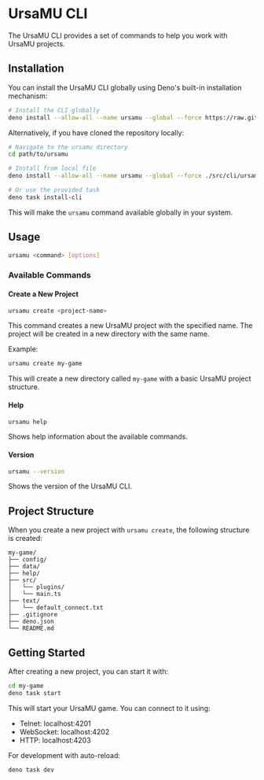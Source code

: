 # UrsaMU CLI

The UrsaMU CLI provides a set of commands to help you work with UrsaMU projects.

## Installation

You can install the UrsaMU CLI globally using Deno's built-in installation mechanism:

```bash
# Install the CLI globally
deno install --allow-all --name ursamu --global --force https://raw.githubusercontent.com/ursamu/ursamu/main/src/cli/ursamu.ts
```

Alternatively, if you have cloned the repository locally:

```bash
# Navigate to the ursamu directory
cd path/to/ursamu

# Install from local file
deno install --allow-all --name ursamu --global --force ./src/cli/ursamu.ts

# Or use the provided task
deno task install-cli
```

This will make the `ursamu` command available globally in your system.

## Usage

```bash
ursamu <command> [options]
```

### Available Commands

#### Create a New Project

```bash
ursamu create <project-name>
```

This command creates a new UrsaMU project with the specified name. The project will be created in a new directory with the same name.

Example:

```bash
ursamu create my-game
```

This will create a new directory called `my-game` with a basic UrsaMU project structure.

#### Help

```bash
ursamu help
```

Shows help information about the available commands.

#### Version

```bash
ursamu --version
```

Shows the version of the UrsaMU CLI.

## Project Structure

When you create a new project with `ursamu create`, the following structure is created:

```
my-game/
├── config/
├── data/
├── help/
├── src/
│   └── plugins/
│   └── main.ts
├── text/
│   └── default_connect.txt
├── .gitignore
├── deno.json
└── README.md
```

## Getting Started

After creating a new project, you can start it with:

```bash
cd my-game
deno task start
```

This will start your UrsaMU game. You can connect to it using:
- Telnet: localhost:4201
- WebSocket: localhost:4202
- HTTP: localhost:4203

For development with auto-reload:

```bash
deno task dev
``` 